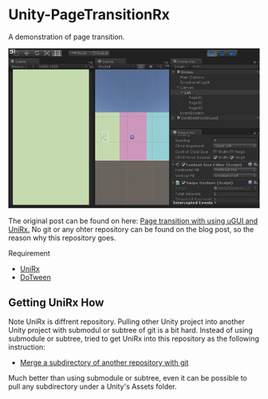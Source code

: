 # Unity-PageTransitionRx

A demonstration of page transition.

<p align="center">
  <img src="./images/pageturn01.gif" >
</p

The original post can be found on here: [Page transition with using uGUI and UniRx.](http://qiita.com/lycoris102/items/1c792c4ba78e564a1b21)
No git or any ohter repository can be found on the blog post, so the reason why this repository goes. 

Requirement

* [UniRx](https://github.com/neuecc/UniRx)
* [DoTween](https://github.com/Demigiant/dotween)


## Getting UniRx How

Note UniRx is diffrent repository. Pulling other Unity project into another Unity project with submodul or subtree of git is a bit hard. Instead of using submodule or subtree, tried to get UniRx into this repository as the following instruction:

* [Merge a subdirectory of another repository with git](https://bneijt.nl/blog/post/merge-a-subdirectory-of-another-repository-with-git/)

Much better than using submodule or subtree, even it can be possible to pull any subdirectory under a Unity's Assets folder.
